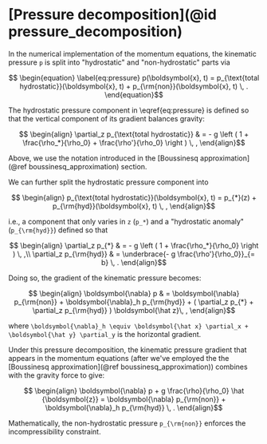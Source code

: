 # [Pressure decomposition](@id pressure_decomposition)

In the numerical implementation of the momentum equations, the kinematic pressure ``p``
is split into "hydrostatic" and "non-hydrostatic" parts via
```math
    \begin{equation}
    \label{eq:pressure}
    p(\boldsymbol{x}, t) = p_{\text{total hydrostatic}}(\boldsymbol{x}, t) + p_{\rm{non}}(\boldsymbol{x}, t) \, .
    \end{equation}
```

The hydrostatic pressure component in \eqref{eq:pressure} is defined so that the vertical
component of its gradient balances gravity:

```math
    \begin{align}
    \partial_z p_{\text{total hydrostatic}} & = - g \left ( 1 + \frac{\rho_*}{\rho_0} + \frac{\rho'}{\rho_0} \right ) \, ,
    \end{align}
```

Above, we use the notation introduced in the [Boussinesq approximation](@ref boussinesq_approximation)
section.

We can further split the hydrostatic pressure component into
```math
    \begin{align}
    p_{\text{total hydrostatic}}(\boldsymbol{x}, t) = p_{*}(z) + p_{\rm{hyd}}(\boldsymbol{x}, t) \, ,
    \end{align}
```

i.e., a component that only varies in ``z`` (``p_*``) and a "hydrostatic anomaly" (``p_{\rm{hyd}}``) defined
so that

```math
    \begin{align}
    \partial_z p_{*} & = - g \left ( 1 + \frac{\rho_*}{\rho_0} \right ) \, ,\\
    \partial_z p_{\rm{hyd}} & = \underbrace{- g \frac{\rho'}{\rho_0}}_{= b} \, .
    \end{align}
```

Doing so, the gradient of the kinematic pressure becomes:

```math
    \begin{align}
    \boldsymbol{\nabla} p & = \boldsymbol{\nabla} p_{\rm{non}} + \boldsymbol{\nabla}_h p_{\rm{hyd}} + ( \partial_z p_{*} + \partial_z p_{\rm{hyd}} ) \boldsymbol{\hat z}\, ,
    \end{align}
```

where ``\boldsymbol{\nabla}_h \equiv \boldsymbol{\hat x} \partial_x +  \boldsymbol{\hat y} \partial_y``
is the horizontal gradient.

Under this pressure decomposition, the kinematic pressure gradient that appears in the momentum equations
(after we've employed the the [Boussinesq approximation](@ref boussinesq_approximation)) combines with
the gravity force to give:

```math
    \begin{align}
    \boldsymbol{\nabla} p + g \frac{\rho}{\rho_0} \hat {\boldsymbol{z}} = \boldsymbol{\nabla} p_{\rm{non}} + \boldsymbol{\nabla}_h p_{\rm{hyd}} \, .
    \end{align}
```

Mathematically, the non-hydrostatic pressure ``p_{\rm{non}}`` enforces the incompressibility constraint.
